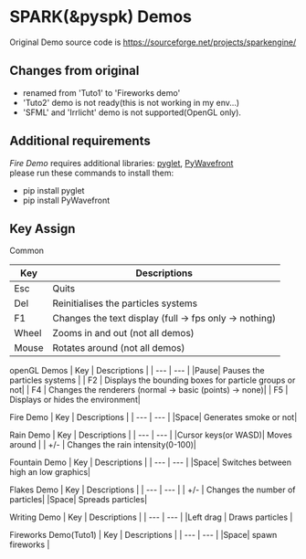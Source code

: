 # SPARK(&pyspk) Demos
Original Demo source code is https://sourceforge.net/projects/sparkengine/

## Changes from original

 - renamed from 'Tuto1' to 'Fireworks demo'  
 - 'Tuto2' demo is not ready(this is not working in my env...)
 - 'SFML' and 'Irrlicht' demo is not supported(OpenGL only).

## Additional requirements

*Fire Demo* requires additional libraries: [pyglet](https://bitbucket.org/pyglet/pyglet/wiki/Home), [PyWavefront](https://github.com/greenmoss/PyWavefront)  
please run these commands to install them:  
 - pip install pyglet
 - pip install PyWavefront

## Key Assign

Common

| Key | Descriptions |
| --- | ----- |
| Esc | Quits |  
| Del | Reinitialises the particles systems |
| F1  | Changes the text display (full -> fps only -> nothing)|
|Wheel| Zooms in and out (not all demos)|
|Mouse| Rotates around (not all demos)|



openGL Demos
| Key | Descriptions |
| --- | --- |
|Pause| Pauses the particles systems |
| F2  | Displays the bounding boxes for particle groups or not|
| F4  | Changes the renderers (normal -> basic (points) -> none)|
| F5  | Displays or hides the environment|


Fire Demo
| Key | Descriptions |
| --- | --- |
|Space| Generates smoke or not|


Rain Demo
| Key | Descriptions |
| --- | --- |
|Cursor keys(or WASD)| Moves around |
| +/- | Changes the rain intensity(0-100)|


Fountain Demo
| Key | Descriptions |
| --- | --- |
|Space| Switches between high an low graphics|


Flakes Demo
| Key | Descriptions |
| --- | --- |
| +/- | Changes the number of particles|
|Space| Spreads particles|


Writing Demo
| Key | Descriptions |
| --- | --- |
|Left drag | Draws particles |


Fireworks Demo(Tuto1)
| Key | Descriptions |
| --- | --- |
|Space| spawn fireworks |

